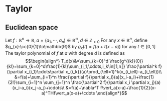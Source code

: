 # Taylor
## Euclidean space
Let $f:\mathbb{R}^n\to\mathbb{R},a=(a_1,\cdots,a_n)\in\mathbb{R^n},d\in \mathbb{Z}_{>0}$
For any $x\in \mathbb{R}^{n}$, define $g_{x}:\cc{0}{1}\to\mathbb{R}$ by $g_{x}(t)=f(a+t(x-a))$ for any $t\in[0,1]$
The taylor polynomial of $f$ at $a$ with degree $d$ is defined as 
$$\begin{align*}
T_d(x)&=\sum_{k=0}^d \frac{g^{(k)}(0)}{k!}=\sum_{k=0}^d\frac{1}{k!}\sum_{i_1,\cdots,i_k\in⟦1,n⟧} \frac{\partial^k f}{\partial x_{i_1}\cdots\partial x_{i_k}}(a)\prod_{\ell=1}^k(x_{i_\ell}-a_{i_\ell})\\
	&=f(a)+\sum_{i=1}^n \frac{\partial f}{\partial x_i}(a)(x_i-a_i)+\frac{1}{2!}\sum_{i=1}^n \sum_{j=1}^n \frac{\partial^2 f}{\partial x_i \partial x_j}(a)(x_i-a_i)(x_j-a_j)+\cdots\\
	&=f(a)+\nabla^T f\vert_a(x-a)+\frac{1}{2}(x-a)^THf\vert_a(x-a)+\cdots
	\end{align*}$$
